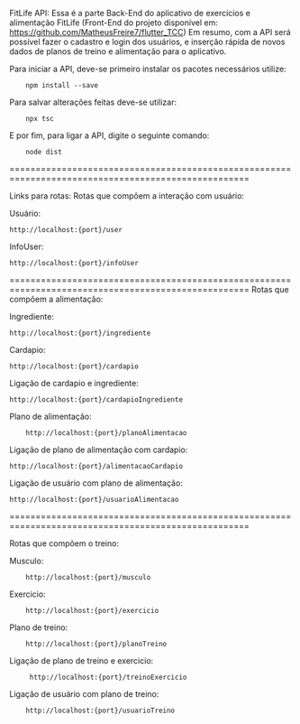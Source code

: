 FitLife API:
    Essa é a parte Back-End do aplicativo de exercícios e alimentação FitLife
    (Front-End do projeto disponível em: https://github.com/MatheusFreire7/flutter_TCC)
    Em resumo, com a API será possível fazer o cadastro e login dos usuários, e inserção rápida de novos dados de planos de treino e alimentação para o aplicativo.

Para iniciar a API, deve-se primeiro instalar os pacotes necessários utilize:

        npm install --save

Para salvar alterações feitas deve-se utilizar:

        npx tsc

E por fim, para ligar a API, digite o seguinte comando:

        node dist

====================================================================================================

Links para rotas:
Rotas que compôem a interação com usuário:

Usuário: 
	
 	http://localhost:{port}/user
	
 InfoUser: 
 
 	http://localhost:{port}/infoUser

====================================================================================================
Rotas que compôem a alimentação:

Ingrediente: 
	
 	http://localhost:{port}/ingrediente
 	
  Cardapio: 
  
  	http://localhost:{port}/cardapio
	
 Ligação de cardapio e ingrediente:
 	
  	http://localhost:{port}/cardapioIngrediente
  	
   Plano de alimentação:
   	
    	http://localhost:{port}/planoAlimentacao
 	
  Ligação de plano de alimentação com cardapio:
  
  	http://localhost:{port}/alimentacaoCardapio
  	
   Ligação de usuário com plano de alimentação: 
   
   	http://localhost:{port}/usuarioAlimentacao

====================================================================================================
 
Rotas que compôem o treino:

     
Musculo: 

        http://localhost:{port}/musculo

Exercicio: 
        
        http://localhost:{port}/exercicio
  	
Plano de treino:
        
        http://localhost:{port}/planoTreino
	
Ligação de plano de treino e exercicio: 
 
         http://localhost:{port}/treinoExercicio
  	
Ligação de usuário com plano de treino:
   
        http://localhost:{port}/usuarioTreino


    
